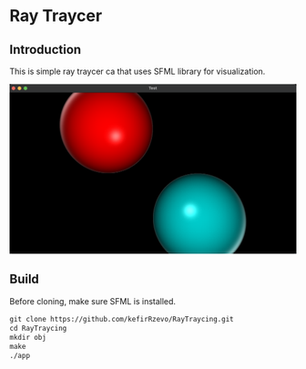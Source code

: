 # Ray Traycer

## Introduction

This is simple ray traycer ca that uses SFML library for visualization.

![plot](./res/example.png)

## Build

Before cloning, make sure SFML is installed.

```
git clone https://github.com/kefirRzevo/RayTraycing.git
cd RayTraycing
mkdir obj
make
./app
